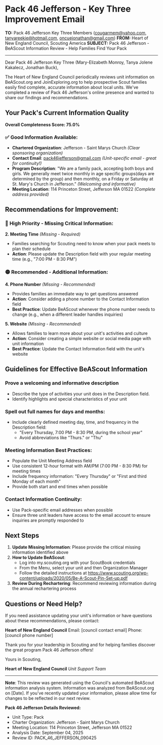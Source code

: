 # Pack 46 Jefferson - Key Three Improvement Email

**TO:** Pack 46 Jefferson Key Three Members (cougarmem@yahoo.com, tanyareekie@hotmail.com, oncuejonathan@gmail.com)
**FROM:** Heart of New England Council, Scouting America
**SUBJECT:** Pack 46 Jefferson - BeAScout Information Review - Help Families Find Your Pack

---

Dear Pack 46 Jefferson Key Three (Mary-Elizabeth  Monroy, Tanya Jolene Kakalecz, Jonathan  Buck),

The Heart of New England Council periodically reviews unit information on BeAScout.org and JoinExploring.org to help prospective Scout families easily find complete, accurate information about local units. We've completed a review of Pack 46 Jefferson's online presence and wanted to share our findings and recommendations.

## Your Pack's Current Information Quality

**Overall Completeness Score: 75.0%**

### ✅ **Good Information Available:**
- **Chartered Organization**: Jefferson - Saint Marys Church *(Clear sponsoring organization)*
- **Contact Email**: pack46jefferson@gmail.com *(Unit-specific email - great for continuity!)*
- **Program Description**: "We are a family pack, accepting both boys and girls. We generally meet twice monthly in age specific groups(days are determined by the group) and then monthly, on a Friday or Saturday at St. Mary's Church in Jefferson." *(Welcoming and informative)*
- **Meeting Location**: 114 Princeton Street, Jefferson MA 01522 *(Complete address provided)*

## Recommendations for Improvement:

### 🔴 **High Priority - Missing Critical Information:**

**2. Meeting Time** *(Missing - Required)*
- Families searching for Scouting need to know when your pack meets to plan their schedule
- **Action**: Please update the Description field with your regular meeting time (e.g., "7:00 PM - 8:30 PM")

### 🟡 **Recommended - Additional Information:**

**4. Phone Number** *(Missing - Recommended)*
- Provides families an immediate way to get questions answered
- **Action**: Consider adding a phone number to the Contact Information field
- **Best Practice**: Update BeAScout whenever the phone number needs to change (e.g., when a different leader handles inquiries)

**5. Website** *(Missing - Recommended)*
- Allows families to learn more about your unit's activities and culture
- **Action**: Consider creating a simple website or social media page with unit information
- **Best Practice**: Update the Contact Information field with the unit's website

## Guidelines for Effective BeAScout Information

### **Prove a welcoming and informative description**
- Describe the type of activities your unit does in the Description field.
- Identify highlights and special characteristics of your unit

### **Spell out full names for days and months:**
- Include clearly defined meeting day, time, and frequency in the Description field:
  - "Every Thursday, 7:00 PM - 8:30 PM, during the school year"
  - Avoid abbreviations like "Thurs." or "Thu"

### **Meeting Information Best Practices:**
- Populate the Unit Meeting Address field
- Use consistent 12-hour format with AM/PM (7:00 PM - 8:30 PM) for meeting times
- Include frequency information: "Every Thursday" or "First and third Monday of each month"
- Provide both start and end times when possible

### **Contact Information Continuity:**
- Use Pack-specific email addresses when possible
- Ensure three unit leaders have access to the email account to ensure inquiries are promptly responded to

## Next Steps

1. **Update Missing Information**: Please provide the critical missing information identified above
2. **How to Update BeAScout**: 
   - Log into my.scouting.org with your ScoutBook credentials
   - From the Menu, select your unit and then Organization Manager
   - Follow the detailed instructions at
     https://www.scouting.org/wp-content/uploads/2020/05/Be-A-Scout-Pin-Set-up.pdf
3. **Review During Rechartering**: Recommend reviewing information during the annual rechartering process

## Questions or Need Help?

If you need assistance updating your unit's information or have questions about these recommendations, please contact:

**Heart of New England Council**
Email: [council contact email]
Phone: [council phone number]

Thank you for your leadership in Scouting and for helping families discover the great program Pack 46 Jefferson offers!

Yours in Scouting,

**Heart of New England Council**
*Unit Support Team*

---

**Note**: This review was generated using the Council's automated BeAScout information analysis system. Information was analyzed from BeAScout.org on [Date]. If you've recently updated your information, please allow time for changes to be reflected in our next review.

**Pack 46 Jefferson Details Reviewed:**
- Unit Type: Pack
- Charter Organization: Jefferson - Saint Marys Church
- Meeting Location: 114 Princeton Street, Jefferson MA 01522
- Analysis Date: September 04, 2025
- Review ID: PACK_46_JEFFERSON_090425